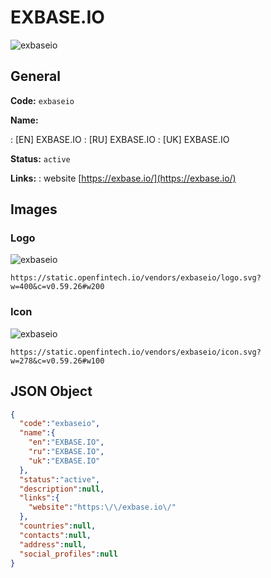 
# EXBASE.IO 
![exbaseio](https://static.openfintech.io/vendors/exbaseio/logo.svg?w=400&c=v0.59.26#w200)  

## General 
 
**Code:** `exbaseio` 
 
**Name:** 
 
:	[EN] EXBASE.IO 
:	[RU] EXBASE.IO 
:	[UK] EXBASE.IO 
 
**Status:** `active` 
 
**Links:** 
: website [https://exbase.io/](https://exbase.io/) 
 

## Images 

### Logo 
 
![exbaseio](https://static.openfintech.io/vendors/exbaseio/logo.svg?w=400&c=v0.59.26#w200)  

```
https://static.openfintech.io/vendors/exbaseio/logo.svg?w=400&c=v0.59.26#w200
```  

### Icon 
 
![exbaseio](https://static.openfintech.io/vendors/exbaseio/icon.svg?w=278&c=v0.59.26#w100)  

```
https://static.openfintech.io/vendors/exbaseio/icon.svg?w=278&c=v0.59.26#w100
```  

## JSON Object 

```json
{
  "code":"exbaseio",
  "name":{
    "en":"EXBASE.IO",
    "ru":"EXBASE.IO",
    "uk":"EXBASE.IO"
  },
  "status":"active",
  "description":null,
  "links":{
    "website":"https:\/\/exbase.io\/"
  },
  "countries":null,
  "contacts":null,
  "address":null,
  "social_profiles":null
}
```  
